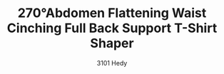 ---
layout: product
title: 270°Abdomen Flattening Waist Cinching Full Back Support T-Shirt Shaper
subtitle: 3101 Hedy
price: '38.00'
feature_image: 
  - /shaping-lingerie/3101-front.jpg
  - /shaping-lingerie/3101-back.jpg
categories: 
  - Tummy & Waist
  - Back Support
  - Arms
  - Bust
  - Tops
---